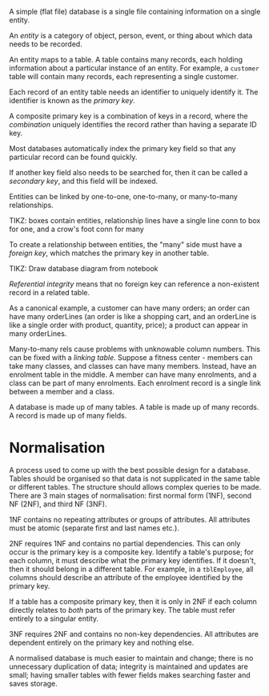 A simple (flat file) database is a single file containing information on a single entity.

An *entity* is a category of object, person, event, or thing about which data needs to be recorded.

An entity maps to a table. A table contains many records, each holding information about a
particular instance of an entity. For example, a `customer` table will contain many records, each
representing a single customer.

Each record of an entity table needs an identifier to uniquely identify it. The identifier is known
as the *primary key*.

A composite primary key is a combination of keys in a record, where the *combination* uniquely
identifies the record rather than having a separate ID key.

Most databases automatically index the primary key field so that any particular record can be found
quickly.

If another key field also needs to be searched for, then it can be called a *secondary key*, and
this field will be indexed.

Entities can be linked by one-to-one, one-to-many, or many-to-many relationships.

TIKZ: boxes contain entities, relationship lines have a single line conn to box for one, and a
crow's foot conn for many

To create a relationship between entities, the "many" side must have a *foreign key*, which matches
the primary key in another table.

TIKZ: Draw database diagram from notebook

*Referential integrity* means that no foreign key can reference a non-existent record in a related
table.

As a canonical example, a customer can have many orders; an order can have many orderLines (an
order is like a shopping cart, and an orderLine is like a single order with product, quantity,
price); a product can appear in many orderLines.

Many-to-many rels cause problems with unknowable column numbers. This can be fixed with a *linking
table*. Suppose a fitness center - members can take many classes, and classes can have many members.
Instead, have an enrolment table in the middle. A member can have many enrolments, and a class can
be part of many enrolments. Each enrolment record is a single link between a member and a class.

A database is made up of many tables.
A table is made up of many records.
A record is made up of many fields.

# Normalisation

A process used to come up with the best possible design for a database. Tables should be organised
so that data is not supplicated in the same table or different tables. The structure should allows
complex queries to be made. There are 3 main stages of normalisation: first normal form (1NF),
second NF (2NF), and third NF (3NF).

1NF contains no repeating attributes or groups of attributes. All attributes must be atomic
(separate first and last names etc.).

2NF requires 1NF and contains no partial dependencies. This can only occur is the primary key is a
composite key. Identify a table's purpose; for each column, it must describe what the primary key
identifies. If it doesn't, then it should belong in a different table. For example, in a
`tblEmployee`, all columns should describe an attribute of the employee identified by the primary
key.

If a table has a composite primary key, then it is only in 2NF if each column directly relates to
*both* parts of the primary key. The table must refer entirely to a singular entity.

3NF requires 2NF and contains no non-key dependencies. All attributes are dependent entirely on the
primary key and nothing else.

A normalised database is much easier to maintain and change; there is no unnecessary duplication of
data; integrity is maintained and updates are small; having smaller tables with fewer fields makes
searching faster and saves storage.
